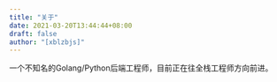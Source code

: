 ```yaml
---
title: "关于"
date: 2021-03-20T13:44:44+08:00
draft: false
author: "[xblzbjs]"
---
```


一个不知名的Golang/Python后端工程师，目前正在往全栈工程师方向前进。